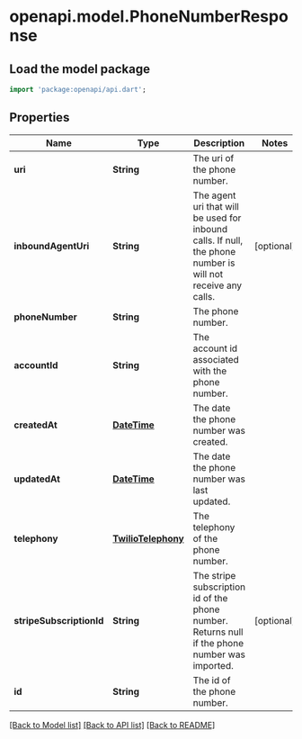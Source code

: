 # openapi.model.PhoneNumberResponse

## Load the model package
```dart
import 'package:openapi/api.dart';
```

## Properties
Name | Type | Description | Notes
------------ | ------------- | ------------- | -------------
**uri** | **String** | The uri of the phone number. | 
**inboundAgentUri** | **String** | The agent uri that will be used for inbound calls. If null, the phone number is will not receive any calls. | [optional] 
**phoneNumber** | **String** | The phone number. | 
**accountId** | **String** | The account id associated with the phone number. | 
**createdAt** | [**DateTime**](DateTime.md) | The date the phone number was created. | 
**updatedAt** | [**DateTime**](DateTime.md) | The date the phone number was last updated. | 
**telephony** | [**TwilioTelephony**](TwilioTelephony.md) | The telephony of the phone number. | 
**stripeSubscriptionId** | **String** | The stripe subscription id of the phone number. Returns null if the phone number was imported. | [optional] 
**id** | **String** | The id of the phone number. | 

[[Back to Model list]](../README.md#documentation-for-models) [[Back to API list]](../README.md#documentation-for-api-endpoints) [[Back to README]](../README.md)


